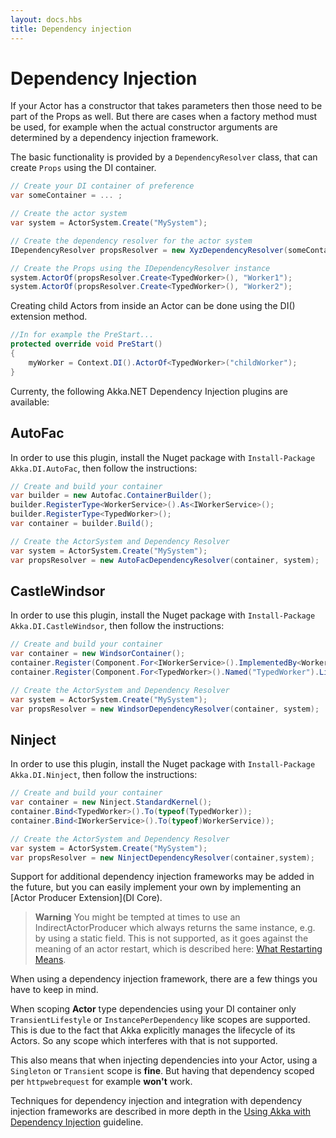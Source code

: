 ```yaml
---
layout: docs.hbs
title: Dependency injection
---
```

# Dependency Injection
If your Actor has a constructor that takes parameters then those need to be part of the Props as well. But there are cases when a factory method must be used, for example when the actual constructor arguments are determined by a dependency injection framework.

The basic functionality is provided by a `DependencyResolver` class, that can create `Props` using the DI container.

```csharp
// Create your DI container of preference
var someContainer = ... ;

// Create the actor system
var system = ActorSystem.Create("MySystem");

// Create the dependency resolver for the actor system
IDependencyResolver propsResolver = new XyzDependencyResolver(someContainer, system);

// Create the Props using the IDependencyResolver instance
system.ActorOf(propsResolver.Create<TypedWorker>(), "Worker1");
system.ActorOf(propsResolver.Create<TypedWorker>(), "Worker2");

```

Creating child Actors from inside an Actor can be done using the DI() extension method.

```csharp
//In for example the PreStart...
protected override void PreStart()
{
	myWorker = Context.DI().ActorOf<TypedWorker>("childWorker");
}

```

Currenty, the following Akka.NET Dependency Injection plugins are available:

## AutoFac

In order to use this plugin, install the Nuget package with `Install-Package Akka.DI.AutoFac`, then follow the instructions:

```csharp
// Create and build your container
var builder = new Autofac.ContainerBuilder();
builder.RegisterType<WorkerService>().As<IWorkerService>();
builder.RegisterType<TypedWorker>();
var container = builder.Build();

// Create the ActorSystem and Dependency Resolver
var system = ActorSystem.Create("MySystem");
var propsResolver = new AutoFacDependencyResolver(container, system);
```

## CastleWindsor

In order to use this plugin, install the Nuget package with `Install-Package Akka.DI.CastleWindsor`, then follow the instructions:

```csharp
// Create and build your container
var container = new WindsorContainer();
container.Register(Component.For<IWorkerService>().ImplementedBy<WorkerService>());
container.Register(Component.For<TypedWorker>().Named("TypedWorker").LifestyleTransient());

// Create the ActorSystem and Dependency Resolver
var system = ActorSystem.Create("MySystem");
var propsResolver = new WindsorDependencyResolver(container, system);
```

## Ninject

In order to use this plugin, install the Nuget package with `Install-Package Akka.DI.Ninject`, then follow the instructions:

```csharp
// Create and build your container
var container = new Ninject.StandardKernel();
container.Bind<TypedWorker>().To(typeof(TypedWorker));
container.Bind<IWorkerService>().To(typeof)WorkerService));

// Create the ActorSystem and Dependency Resolver
var system = ActorSystem.Create("MySystem");
var propsResolver = new NinjectDependencyResolver(container,system);
```

Support for additional dependency injection frameworks may be added in the future, but you can easily implement your own by implementing an [Actor Producer Extension](DI Core).

> **Warning** You might be tempted at times to use an IndirectActorProducer which always returns the same instance, e.g. by using a static field. This is not supported, as it goes against the meaning of an actor restart, which is described here: [What Restarting Means](Supervision#what-restarting-means).

When using a dependency injection framework, there are a few things you have to keep in mind.

When scoping **Actor** type dependencies using your DI container only `TransientLifestyle` or `InstancePerDependency` like scopes are supported.
This is due to the fact that Akka explicitly manages the lifecycle of its Actors. So any scope which interferes with that is not supported.

This also means that when injecting dependencies into your Actor, using a `Singleton` or `Transient` scope is **fine**. But having that dependency scoped per `httpwebrequest` for example **won't** work.


Techniques for dependency injection and integration with dependency injection frameworks are described in more depth in the [Using Akka with Dependency Injection](http://letitcrash.com/post/55958814293/akka-dependency-injection) guideline.

